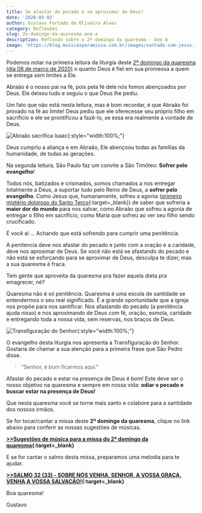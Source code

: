 ```yaml
---
title: Se afastar do pecado e se aproximar de Deus!
date: '2020-03-02'
author: Gustavo Furtado de Oliveira Alves
category: Reflexões
slug: 2o-domingo-da-quaresma-ano-a
description: Reflexão sobre o 2º domingo da quaresma - Ano A
image: 'https://blog.musicasparamissa.com.br/images/sentado-com-jesus.jpg'
---
```

Podemos notar na primeira leitura da liturgia deste [2º domingo da quaresma (dia 08 de março de 2020)](https://musicasparamissa.com.br/sugestoes-para/2o-domingo-da-quaresma-ano-a/) o quanto Deus é fiel em sua promessa a quem se entrega sem limites a Ele.

Abraão é o nosso pai na fé, pois pela fé dele nós fomos abençoados por Deus. Ele deixou tudo e seguiu o que Deus lhe pediu.

Um fato que não está nesta leitura, mas é bom recordar, é que Abraão foi provado na fé ao limite! Deus pediu que ele oferecesse seu próprio filho em sacrifício e ele se prontificou a fazê-lo, se essa era realmente a vontade de Deus.

![Abraão sacrifica Isaac](/images/abraao-sacrificar-isaac.jpg){:style="width:100%;"}

Deus cumpriu a aliança e em Abraão, Ele abençoou todas as famílias da humanidade, de todas as gerações.

Na segunda leitura, São Paulo faz um convite a São Timóteo: **Sofrer pelo evangelho**!

Todos nós, batizados e crismados, somos chamados a nos entregar totalmente a Deus, a suportar tudo pelo Reino de Deus, a **sofrer pelo evangelho**. Como Jesus que, humanamente, sofreu a agonia ([primeiro mistério doloroso do Santo Terço](https://blog.musicasparamissa.com.br/o-instrumento-mais-importante-musico-catolico/){:target=_blank}) de saber que sofreria a **maior dor do mundo** para nos salvar, como Abraão que sofreu a agonia de entregar o filho em sacrifício, como Maria que sofreu ao ver seu filho sendo crucificado.

É você aí ... Achando que está sofrendo para cumprir uma penitência.

A penitencia deve nos afastar do pecado e junto com a oração e a caridade, deve nos aproximar de Deus. Se você não está se afastando do pecado e não está se esforçando para se aproximar de Deus, desculpa te dizer, mas a sua quaresma é fraca.

Tem gente que aproveita da quaresma pra fazer aquela dieta pra emagrecer, né?

Quaresma não é só penitência. Quaresma é uma escola de santidade se entendermos o seu real significado. É a grande oportunidade que a igreja nos propõe para nos santificar. Nos afastando do pecado (a penitência ajuda nisso) e nos aproximando de Deus com fé, oração, esmola, caridade e entregando toda a nossa vida, sem reservas, nos braços de Deus.

![Transfiguração do Senhor](/images/transfiguração.jpg){:style="width:100%;"}

O evangelho desta liturgia nos apresenta a Transfiguração do Senhor. Gostaria de chamar a sua atenção para a primeira frase que São Pedro disse.

> "Senhor, é bom ficarmos aqui."

Afastar do pecado e estar na presença de Deus é bom! Este deve ser o nosso objetivo na quaresma e sempre em nossa vida: **odiar o pecado e buscar estar na presença de Deus!**

Que nesta quaresma você se torne mais santo e colabore para a santidade dos nossos irmãos.

Se for tocar/cantar a missa deste **2º domingo da quaresma**, clique no link abaixo para conferir as nossas sugestões de músicas.

**[\>>Sugestões de música para a missa do 2º domingo da quaresma](https://musicasparamissa.com.br/sugestoes-para/2o-domingo-da-quaresma-ano-a/){:target=_blank}**

E se for cantar o salmo desta missa, preparamos uma melodia para te ajudar.

**[\>>SALMO 32 (33) - SOBRE NÓS VENHA, SENHOR, A VOSSA GRAÇA, VENHA A VOSSA SALVAÇÃO!](https://musicasparamissa.com.br/musica/salmo-32-33-sobre-nos-venha-senhor/){:target=_blank}**

Boa quaresma!

Gustavo
